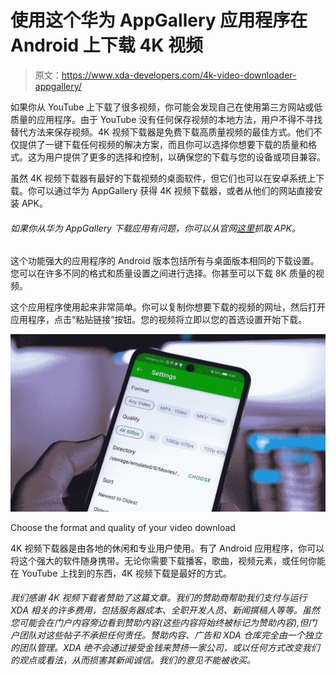 # 使用这个华为 AppGallery 应用程序在 Android 上下载 4K 视频

> 原文：<https://www.xda-developers.com/4k-video-downloader-appgallery/>

如果你从 YouTube 上下载了很多视频，你可能会发现自己在使用第三方网站或低质量的应用程序。由于 YouTube 没有任何保存视频的本地方法，用户不得不寻找替代方法来保存视频。4K 视频下载器是免费下载高质量视频的最佳方式。他们不仅提供了一键下载任何视频的解决方案，而且你可以选择你想要下载的质量和格式。这为用户提供了更多的选择和控制，以确保您的下载与您的设备或项目兼容。

虽然 4K 视频下载器有最好的下载视频的桌面软件，但它们也可以在安卓系统上下载。你可以通过华为 AppGallery 获得 4K 视频下载器，或者从他们的网站直接安装 APK。

###### 如果你从华为 AppGallery 下载应用有问题，你可以从官网[这里](https://www.4kdownload.com/products/product-videodownloader#)抓取 APK。

这个功能强大的应用程序的 Android 版本包括所有与桌面版本相同的下载设置。您可以在许多不同的格式和质量设置之间进行选择。你甚至可以下载 8K 质量的视频。

这个应用程序使用起来非常简单。你可以复制你想要下载的视频的网址，然后打开应用程序，点击“粘贴链接”按钮。您的视频将立即以您的首选设置开始下载。

 <picture>![](img/bc01d4be7e1046ca276270942075a4bd.png)</picture> 

Choose the format and quality of your video download

4K 视频下载器是由各地的休闲和专业用户使用。有了 Android 应用程序，你可以将这个强大的软件随身携带。无论你需要下载播客，歌曲，视频元素，或任何你能在 YouTube 上找到的东西，4K 视频下载是最好的方式。

###### 我们感谢 4K 视频下载者赞助了这篇文章。我们的赞助商帮助我们支付与运行 XDA 相关的许多费用，包括服务器成本、全职开发人员、新闻撰稿人等等。虽然您可能会在门户内容旁边看到赞助内容(这些内容将始终被标记为赞助内容),但门户团队对这些帖子不承担任何责任。赞助内容、广告和 XDA 仓库完全由一个独立的团队管理。XDA 绝不会通过接受金钱来赞扬一家公司，或以任何方式改变我们的观点或看法，从而损害其新闻诚信。我们的意见不能被收买。